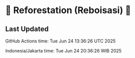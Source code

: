 
# 🌳 Reforestation (Reboisasi) 🌲

## Last Updated

GitHub Actions time: Tue Jun 24 13:36:26 UTC 2025

Indonesia/Jakarta time: Tue Jun 24 20:36:26 WIB 2025
